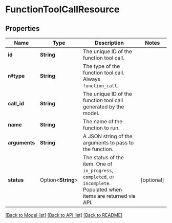 # FunctionToolCallResource

## Properties

Name | Type | Description | Notes
------------ | ------------- | ------------- | -------------
**id** | **String** | The unique ID of the function tool call.  | 
**r#type** | **String** | The type of the function tool call. Always `function_call`.  | 
**call_id** | **String** | The unique ID of the function tool call generated by the model.  | 
**name** | **String** | The name of the function to run.  | 
**arguments** | **String** | A JSON string of the arguments to pass to the function.  | 
**status** | Option<**String**> | The status of the item. One of `in_progress`, `completed`, or `incomplete`. Populated when items are returned via API.  | [optional]

[[Back to Model list]](../README.md#documentation-for-models) [[Back to API list]](../README.md#documentation-for-api-endpoints) [[Back to README]](../README.md)


